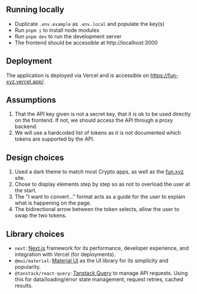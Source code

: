 
## Running locally
- Duplicate `.env.example` as `.env.local` and populate the key(s)
- Run `pnpm i` to install node modules
- Run `pnpm dev` to run the development server
- The frontend should be accessible at http://localhost:3000

## Deployment
The application is deployed via Vercel and is accessible on https://fun-xyz.vercel.app/.

## Assumptions
1. That the API key given is not a secret key, that it is ok to be used directly on the frontend. If not, we should access the API through a proxy backend.
2. We will use a hardcoded list of tokens as it is not documented which tokens are supported by the API.

## Design choices
1. Used a dark theme to match most Crypto apps, as well as the [fun.xyz](https://fun.xyz) site.
2. Chose to display elements step by step so as not to overload the user at the start.
3. The "I want to convert..." format acts as a guide for the user to explain what is happening on the page.
4. The bidirectional arrow between the token selects, allow the user to swap the two tokens.

## Library choices
- `next`: [Next.js](https://nextjs.org) framework for its performance, developer experience, and integration with Vercel (for deployments).
- `@mui/material`: [Material UI](https://mui.com) as the UI library for its simplicity and popularity.
- `@tanstack/react-query`: [Tanstack Query](https://tanstack.com/query/latest/docs/framework/react/overview) to manage API requests. Using this for data/loading/error state management, request retries, cached results.
